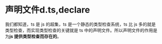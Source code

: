# 声明文件d.ts,declare

我们都知道，ts 是 js 的超集，ts 是一个静态的类型检查系统，ts 比 js 多的就是类型检查，而实现类型检查的关键就是 ts 中的声明文件。所以声明文件的作用是为**js 提供类型检查而存在的**。